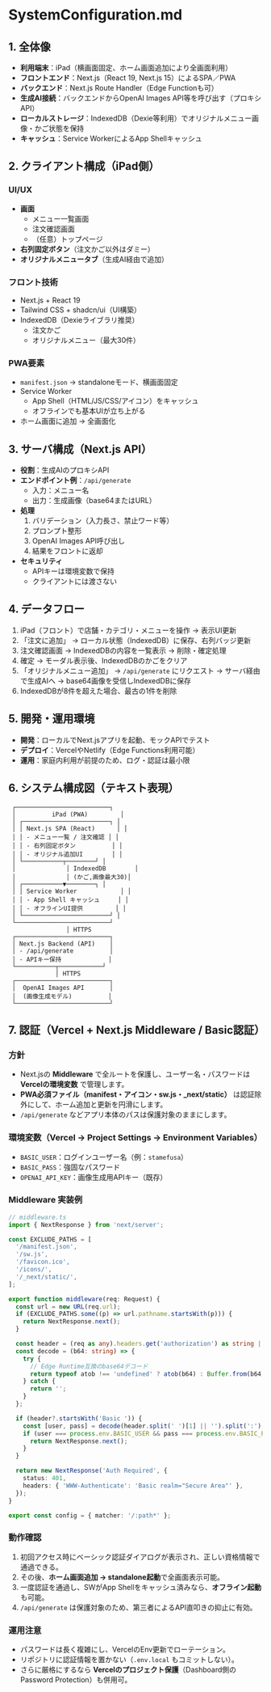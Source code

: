 # SystemConfiguration.md

## 1. 全体像
- **利用端末**：iPad（横画面固定、ホーム画面追加により全画面利用）  
- **フロントエンド**：Next.js（React 19, Next.js 15）によるSPA／PWA  
- **バックエンド**：Next.js Route Handler（Edge Functionも可）  
- **生成AI接続**：バックエンドからOpenAI Images API等を呼び出す（プロキシAPI）  
- **ローカルストレージ**：IndexedDB（Dexie等利用）でオリジナルメニュー画像・かご状態を保持  
- **キャッシュ**：Service WorkerによるApp Shellキャッシュ  

## 2. クライアント構成（iPad側）
### UI/UX
- **画面**
  - メニュー一覧画面
  - 注文確認画面
  - （任意）トップページ
- **右列固定ボタン**（注文かご以外はダミー）
- **オリジナルメニュータブ**（生成AI経由で追加）

### フロント技術
- Next.js + React 19
- Tailwind CSS + shadcn/ui（UI構築）
- IndexedDB（Dexieライブラリ推奨）
  - 注文かご
  - オリジナルメニュー（最大30件）

### PWA要素
- `manifest.json` → standaloneモード、横画面固定
- Service Worker  
  - App Shell（HTML/JS/CSS/アイコン）をキャッシュ  
  - オフラインでも基本UIが立ち上がる  
- ホーム画面に追加 → 全画面化

## 3. サーバ構成（Next.js API）
- **役割**：生成AIのプロキシAPI
- **エンドポイント例**：`/api/generate`
  - 入力：メニュー名
  - 出力：生成画像（base64またはURL）
- **処理**  
  1. バリデーション（入力長さ、禁止ワード等）  
  2. プロンプト整形  
  3. OpenAI Images API呼び出し  
  4. 結果をフロントに返却  
- **セキュリティ**  
  - APIキーは環境変数で保持  
  - クライアントには渡さない  

## 4. データフロー
1. iPad（フロント）で店舗・カテゴリ・メニューを操作 → 表示UI更新  
2. 「注文に追加」 → ローカル状態（IndexedDB）に保存、右列バッジ更新  
3. 注文確認画面 → IndexedDBの内容を一覧表示 → 削除・確定処理  
4. 確定 → モーダル表示後、IndexedDBのかごをクリア  
5. 「オリジナルメニュー追加」 → `/api/generate` にリクエスト → サーバ経由で生成AIへ → base64画像を受信しIndexedDBに保存  
6. IndexedDBが8件を超えた場合、最古の1件を削除  

## 5. 開発・運用環境
- **開発**：ローカルでNext.jsアプリを起動、モックAPIでテスト  
- **デプロイ**：VercelやNetlify（Edge Functions利用可能）  
- **運用**：家庭内利用が前提のため、ログ・認証は最小限  

## 6. システム構成図（テキスト表現）

```
 ┌──────────────────────────┐
 │          iPad (PWA)         │
 │ ┌────────────────────────┐ │
 │ │ Next.js SPA (React)      │ │
 │ │ - メニュー一覧 / 注文確認 │ │
 │ │ - 右列固定ボタン          │ │
 │ │ - オリジナル追加UI        │ │
 │ └───────────┬────────┘ │
 │              │ IndexedDB        │
 │              │ (かご,画像最大30)│
 │ ┌───────────▼────────┐ │
 │ │ Service Worker            │ │
 │ │ - App Shell キャッシュ     │ │
 │ │ - オフラインUI提供         │ │
 │ └────────────────────────┘ │
 └──────────────────────────┘
                │ HTTPS
 ┌──────────────────────────┐
 │ Next.js Backend (API)    │
 │ - /api/generate          │
 │ - APIキー保持             │
 └───────────┬────────────┘
             │ HTTPS
 ┌──────────────────────────┐
 │  OpenAI Images API       │
 │  (画像生成モデル)          │
 └──────────────────────────┘
```

## 7. 認証（Vercel + Next.js Middleware / Basic認証）
### 方針
- Next.jsの **Middleware** で全ルートを保護し、ユーザー名・パスワードは **Vercelの環境変数** で管理します。  
- **PWA必須ファイル（manifest・アイコン・sw.js・_next/static）** は認証除外にして、ホーム追加と更新を円滑にします。  
- `/api/generate` などアプリ本体のパスは保護対象のままにします。

### 環境変数（Vercel → Project Settings → Environment Variables）
- `BASIC_USER`：ログインユーザー名（例：`stamefusa`）
- `BASIC_PASS`：強固なパスワード
- `OPENAI_API_KEY`：画像生成用APIキー（既存）

### Middleware 実装例
```ts
// middleware.ts
import { NextResponse } from 'next/server';

const EXCLUDE_PATHS = [
  '/manifest.json',
  '/sw.js',
  '/favicon.ico',
  '/icons/',
  '/_next/static/',
];

export function middleware(req: Request) {
  const url = new URL(req.url);
  if (EXCLUDE_PATHS.some((p) => url.pathname.startsWith(p))) {
    return NextResponse.next();
  }

  const header = (req as any).headers.get('authorization') as string | null;
  const decode = (b64: string) => {
    try {
      // Edge Runtime互換のbase64デコード
      return typeof atob !== 'undefined' ? atob(b64) : Buffer.from(b64, 'base64').toString('utf-8');
    } catch {
      return '';
    }
  };

  if (header?.startsWith('Basic ')) {
    const [user, pass] = decode(header.split(' ')[1] || '').split(':');
    if (user === process.env.BASIC_USER && pass === process.env.BASIC_PASS) {
      return NextResponse.next();
    }
  }

  return new NextResponse('Auth Required', {
    status: 401,
    headers: { 'WWW-Authenticate': 'Basic realm="Secure Area"' },
  });
}

export const config = { matcher: '/:path*' };
```

### 動作確認
1. 初回アクセス時にベーシック認証ダイアログが表示され、正しい資格情報で通過できる。  
2. その後、**ホーム画面追加 → standalone起動**で全画面表示可能。  
3. 一度認証を通過し、SWがApp Shellをキャッシュ済みなら、**オフライン起動**も可能。  
4. `/api/generate` は保護対象のため、第三者によるAPI直叩きの抑止に有効。

### 運用注意
- パスワードは長く複雑にし、VercelのEnv更新でローテーション。  
- リポジトリに認証情報を置かない（`.env.local` もコミットしない）。  
- さらに厳格にするなら **Vercelのプロジェクト保護**（Dashboard側のPassword Protection）も併用可。
